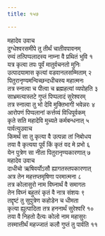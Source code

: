 ```yaml
---
title: १५७

---
```

महादेव उवाच  
दुग्धेश्वरसमीपे तु तीर्थं चातीवपावनम्  
रम्यं तत्पिप्पलादस्य नाम्ना वै प्रथितं भुवि १  
यत्र कृत्वा तपः पूर्वं मातुर्वचनतो मुनिः  
उत्पादयामास कृत्यां वडवानलसम्मिताम् २  
पितुरानृण्यमन्विच्छन्दधीचस्य महात्मनः  
तत्र स्नात्वा च पीत्वा च ब्रह्महत्यां व्यपोहति ३  
साभ्रमत्यास्तटे गुप्तं पिप्पलादं सुरेश्वरम्  
तत्र स्नात्वा तु भो देवि मुक्तिभागी भवेन्नरः ४  
आरोपणं पिप्पलानां कर्त्तव्यं विधिपूर्वकम्  
कृते सति महादेवि मुच्यते कर्मबन्धनात् ५  
पार्वत्युउवाच  
किमर्थं सा तु कृत्या वै उत्पन्ना तां निबोधय  
तया वै कृत्यया पूर्वं किं कृतं वद मे प्रभो ६  
येन पुत्रेण सा नीता पितुरानृण्यकारणात् ७  
महादेव उवाच  
दाधीचो ऋषिवर्योऽसौ ह्यागतस्तपकारणात्  
अत्र तेन महत्तप्तमृषिणा परमात्मना ८  
तत्र कोलासुरो नाम विघ्नार्थं वै समागतः  
तेन विघ्नं बहुतरं कृतं वै नात्र संशयः ९  
तद्दृष्टं तु सुपुत्रेण कहोडेन च धीमता  
कृत्या ह्युत्पादिता तत्र हननार्थं सुरेश्वरि १०  
तया वै निहतो दैत्यः कोलो नाम महासुरः  
तस्मात्तीर्थं महज्जातं कलौ गुप्तं तु पार्वति ११